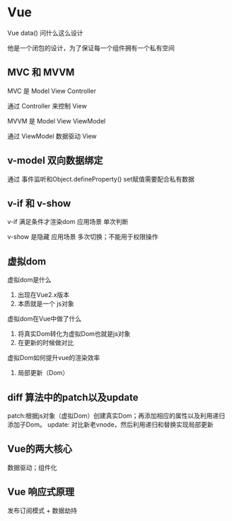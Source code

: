 # Vue

Vue data() 问什么这么设计

他是一个闭包的设计，为了保证每一个组件拥有一个私有空间

## MVC 和 MVVM

MVC 是 Model View Controller

通过 Controller 来控制 View

MVVM 是 Model View ViewModel

通过 ViewModel 数据驱动 View

## v-model 双向数据绑定

通过 事件监听和Object.defineProperty()
set赋值需要配合私有数据

## v-if 和 v-show

v-if 满足条件才渲染dom 应用场景 单次判断

v-show 是隐藏 应用场景 多次切换；不能用于权限操作

## 虚拟dom

虚拟dom是什么
1. 出现在Vue2.x版本
2. 本质就是一个 js对象

虚拟dom在Vue中做了什么
1. 将真实Dom转化为虚拟Dom也就是js对象
2. 在更新的时候做对比

虚拟Dom如何提升vue的渲染效率
1. 局部更新（Dom）

## diff 算法中的patch以及update

patch:根据js对象（虚拟Dom）创建真实Dom；再添加相应的属性以及利用递归添加子Dom。
update: 对比新老vnode，然后利用递归和替换实现局部更新

## Vue的两大核心

数据驱动；组件化

## Vue 响应式原理

发布订阅模式 + 数据劫持

